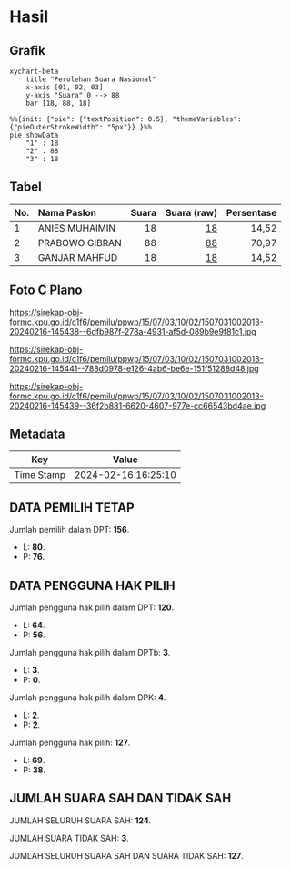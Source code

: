 # Hasil

## Grafik

```mermaid
xychart-beta
    title "Perolehan Suara Nasional"
    x-axis [01, 02, 03]
    y-axis "Suara" 0 --> 88
    bar [18, 88, 18]
```

```mermaid
%%{init: {"pie": {"textPosition": 0.5}, "themeVariables": {"pieOuterStrokeWidth": "5px"}} }%%
pie showData
    "1" : 18
    "2" : 88
    "3" : 18
```

## Tabel

| No. | Nama Paslon    | Suara | Suara (raw) | Persentase |
|:--- |:-------------- | -----:| -----------:| ----------:|
| 1   | ANIES MUHAIMIN | 18    | [18][p-1]   | 14,52      |
| 2   | PRABOWO GIBRAN | 88    | [88][p-2]   | 70,97      |
| 3   | GANJAR MAHFUD  | 18    | [18][p-3]   | 14,52      |


[p-1]: https://github.com/gigit-pemilu/pemilu-2024/blob/main/pilpres/hitung-suara/sub/15-jambi/sub/07-tanjung-jabung-timur/sub/03-mendahara/sub/1002-mendahara-ilir/sub/013-tps/sub/paslon-1.txt
[p-2]: https://github.com/gigit-pemilu/pemilu-2024/blob/main/pilpres/hitung-suara/sub/15-jambi/sub/07-tanjung-jabung-timur/sub/03-mendahara/sub/1002-mendahara-ilir/sub/013-tps/sub/paslon-2.txt
[p-3]: https://github.com/gigit-pemilu/pemilu-2024/blob/main/pilpres/hitung-suara/sub/15-jambi/sub/07-tanjung-jabung-timur/sub/03-mendahara/sub/1002-mendahara-ilir/sub/013-tps/sub/paslon-3.txt

## Foto C Plano

https://sirekap-obj-formc.kpu.go.id/c1f6/pemilu/ppwp/15/07/03/10/02/1507031002013-20240216-145438--6dfb987f-278a-4931-af5d-089b9e9f81c1.jpg

https://sirekap-obj-formc.kpu.go.id/c1f6/pemilu/ppwp/15/07/03/10/02/1507031002013-20240216-145441--788d0978-e126-4ab6-be6e-151f51288d48.jpg

https://sirekap-obj-formc.kpu.go.id/c1f6/pemilu/ppwp/15/07/03/10/02/1507031002013-20240216-145439--36f2b881-6620-4607-977e-cc66543bd4ae.jpg


## Metadata

| Key        | Value               |
| ---------- | ------------------- |
| Time Stamp | 2024-02-16 16:25:10 |


## DATA PEMILIH TETAP

Jumlah pemilih dalam DPT: **156**.
 * L: **80**.
 * P: **76**.

## DATA PENGGUNA HAK PILIH

Jumlah pengguna hak pilih dalam DPT: **120**.
 * L: **64**.
 * P: **56**.

Jumlah pengguna hak pilih dalam DPTb: **3**.
 * L: **3**.
 * P: **0**.

Jumlah pengguna hak pilih dalam DPK: **4**.
 * L: **2**.
 * P: **2**.

Jumlah pengguna hak pilih: **127**.
 * L: **69**.
 * P: **38**.

## JUMLAH SUARA SAH DAN TIDAK SAH

JUMLAH SELURUH SUARA SAH: **124**.

JUMLAH SUARA TIDAK SAH: **3**.

JUMLAH SELURUH SUARA SAH DAN SUARA TIDAK SAH: **127**.



